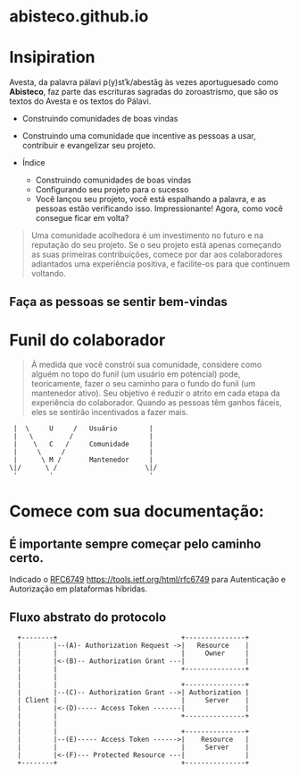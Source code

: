 # abisteco.github.io
# Insipiration

Avesta, da palavra pálavi p(y)stʾk/abestāg às vezes aportuguesado como **Abisteco**, faz parte das escrituras sagradas do zoroastrismo, que são os textos do Avesta e os textos do Pálavi.

- Construindo comunidades de boas vindas
- Construindo uma comunidade que incentive as pessoas a usar, contribuir e evangelizar seu projeto.

- Índice
  - Construindo comunidades de boas vindas
  - Configurando seu projeto para o sucesso
  - Você lançou seu projeto, você está espalhando a palavra, e as pessoas estão verificando isso. Impressionante! Agora, como você consegue ficar em volta?


> Uma comunidade acolhedora é um investimento no futuro e na reputação do seu projeto. Se o seu projeto está apenas começando as suas primeiras contribuições, comece por dar aos colaboradores adiantados uma experiência positiva, e facilite-os para que continuem voltando.

## Faça as pessoas se sentir bem-vindas
# Funil do colaborador

> À medida que você constrói sua comunidade, considere como alguém no topo do funil (um usuário em potencial) pode, teoricamente, fazer o seu caminho para o fundo do funil (um mantenedor ativo). Seu objetivo é reduzir o atrito em cada etapa da experiência do colaborador. Quando as pessoas têm ganhos fáceis, eles se sentirão incentivados a fazer mais.

```
 |  \     U     /   Usuário        |
 |   \         /                   |
 |    \   C   /     Comunidade     |
 |     \     /                     |
 |      \ M /       Mantenedor     |
\|/      \ /                      \|/
 '        '                        '
```
# Comece com sua documentação:

## É importante sempre começar pelo caminho certo.

Indicado o [RFC6749](https://tools.ietf.org/html/rfc6749) https://tools.ietf.org/html/rfc6749 para Autenticação e Autorização em plataformas híbridas.


## Fluxo abstrato do protocolo

```
  +--------+                               +---------------+
  |        |--(A)- Authorization Request ->|   Resource    |
  |        |                               |     Owner     |
  |        |<-(B)-- Authorization Grant ---|               |
  |        |                               +---------------+
  |        |
  |        |                               +---------------+
  |        |--(C)-- Authorization Grant -->| Authorization |
  | Client |                               |     Server    |
  |        |<-(D)----- Access Token -------|               |
  |        |                               +---------------+
  |        |
  |        |                               +---------------+
  |        |--(E)----- Access Token ------>|    Resource   |
  |        |                               |     Server    |
  |        |<-(F)--- Protected Resource ---|               |
  +--------+                               +---------------+
```
